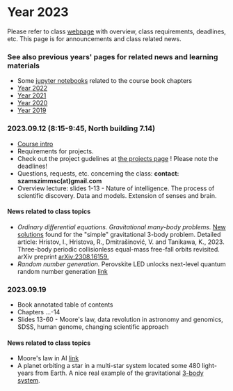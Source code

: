# Year 2023

Please refer to class [webpage](https://icsabai.github.io/simulationsMsc/) with overview, class requirements, deadlines, etc. This page is for announcements and class related news.


### See also previous years' pages for related news and learning materials
- Some [jupyter notebooks](https://github.com/icsabai/simulationsMsc/tree/master) related to the course book chapters
- [Year 2022](https://icsabai.github.io/classes/compsimf17em/news2022/)
- [Year 2021](https://icsabai.github.io/classes/compsimf17em/news2021/)
- [Year 2020](https://icsabai.github.io/classes/compsimf17em/news2020/)
- [Year 2019](https://icsabai.github.io/classes/compsimf17em/news2019/)



### 2023.09.12 (8:15-9:45, North building 7.14) 
- [Course intro](class_intro_2023.pdf)
- Requirements for projects.
- Check out the project gudelines at [the projects page](https://icsabai.github.io/simulationsMsc/) ! Please note the deadlines!
- Questions, requests, etc. concerning the class: __contact: szamszimmsc(at)gmail.com__ 
- Overview lecture: slides 1-13 - Nature of intelligence. The process of scientific discovery. Data and models. Extension of senses and brain.

#### News related to class topics
- _Ordinary differential equations. Gravitational many-body problems._ [New solutions](https://www.newscientist.com/article/2390230-mathematicians-find-12000-solutions-for-fiendish-three-body-problem/) found for the "simple" gravitational 3-body problem.  Detailed article: Hristov, I., Hristova, R., Dmitrašinović, V. and Tanikawa, K., 2023. Three-body periodic collisionless equal-mass free-fall orbits revisited. arXiv preprint [arXiv:2308.16159.](https://arxiv.org/abs/2308.16159)
- _Random number generation._ Perovskite LED unlocks next-level quantum random number generation [link](https://newatlas.com/quantum-computing/perovskite-led-quantum-random-number/)


### 2023.09.19 
- Book annotated table of contents
- Chapters ...-14
- Slides 13-60 - Moore's law, data revolution in astronomy and genomics, SDSS, human genome, changing scientific approach

#### News related to class topics
- Moore's law in AI [link](https://www.visualcapitalist.com/cp/charted-history-exponential-growth-in-ai-computation/)
- A planet orbiting a star in a multi-star system located some 480 light-years from Earth. A nice real example of the gravitational [3-body system](https://www.space.com/giant-exoplanet-in-multi-star-system-3-body). 
